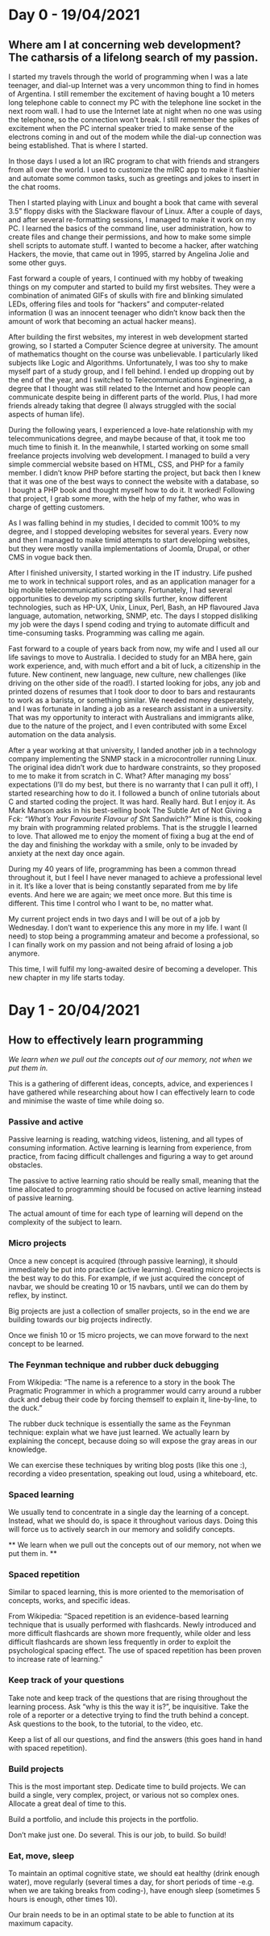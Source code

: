 # Day 0 - 19/04/2021
## Where am I at concerning web development? The catharsis of a lifelong search of my passion.

I started my travels through the world of programming when I was a late teenager, and dial-up Internet was a very uncommon thing to find in homes of Argentina. I still remember the excitement of having bought a 10 meters long telephone cable to connect my PC with the telephone line socket in the next room wall. I had to use the Internet late at night when no one was using the telephone, so the connection won't break. I still remember the spikes of excitement when the PC internal speaker tried to make sense of the electrons coming in and out of the modem while the dial-up connection was being established. That is where I started.

In those days I used a lot an IRC program to chat with friends and strangers from all over the world. I used to customize the mIRC app to make it flashier and automate some common tasks, such as greetings and jokes to insert in the chat rooms.

Then I started playing with Linux and bought a book that came with several 3.5” floppy disks with the Slackware flavour of Linux. After a couple of days, and after several re-formatting sessions, I managed to make it work on my PC. I learned the basics of the command line, user administration, how to create files and change their permissions, and how to make some simple shell scripts to automate stuff. I wanted to become a hacker, after watching Hackers, the movie, that came out in 1995, starred by Angelina Jolie and some other guys.

Fast forward a couple of years, I continued with my hobby of tweaking things on my computer and started to build my first websites. They were a combination of animated GIFs of skulls with fire and blinking simulated LEDs, offering files and tools for “hackers” and computer-related information (I was an innocent teenager who didn’t know back then the amount of work that becoming an actual hacker means).

After building the first websites, my interest in web development started growing, so I started a Computer Science degree at university. The amount of mathematics thought on the course was unbelievable. I particularly liked subjects like Logic and Algorithms. Unfortunately, I was too shy to make myself part of a study group, and I fell behind. I ended up dropping out by the end of the year, and I switched to Telecommunications Engineering, a degree that I thought was still related to the Internet and how people can communicate despite being in different parts of the world. Plus, I had more friends already taking that degree (I always struggled with the social aspects of human life).

During the following years, I experienced a love-hate relationship with my telecommunications degree, and maybe because of that, it took me too much time to finish it. In the meanwhile, I started working on some small freelance projects involving web development. I managed to build a very simple commercial website based on HTML, CSS, and PHP for a family member. I didn’t know PHP before starting the project, but back then I knew that it was one of the best ways to connect the website with a database, so I bought a PHP book and thought myself how to do it. It worked! Following that project, I grab some more, with the help of my father, who was in charge of getting customers.

As I was falling behind in my studies, I decided to commit 100% to my degree, and I stopped developing websites for several years. Every now and then I managed to make timid attempts to start developing websites, but they were mostly vanilla implementations of Joomla, Drupal, or other CMS in vogue back then.

After I finished university, I started working in the IT industry. Life pushed me to work in technical support roles, and as an application manager for a big mobile telecommunications company. Fortunately, I had several opportunities to develop my scripting skills further, know different technologies, such as HP-UX, Unix, Linux, Perl, Bash, an HP flavoured Java language, automation, networking, SNMP, etc. The days I stopped disliking my job were the days I spend coding and trying to automate difficult and time-consuming tasks. Programming was calling me again.

Fast forward to a couple of years back from now, my wife and I used all our life savings to move to Australia. I decided to study for an MBA here, gain work experience, and, with much effort and a bit of luck, a citizenship in the future. New continent, new language, new culture, new challenges (like driving on the other side of the road!). I started looking for jobs, any job and printed dozens of resumes that I took door to door to bars and restaurants to work as a barista, or something similar. We needed money desperately, and I was fortunate in landing a job as a research assistant in a university. That was my opportunity to interact with Australians and immigrants alike, due to the nature of the project, and I even contributed with some Excel automation on the data analysis.

After a year working at that university, I landed another job in a technology company implementing the SNMP stack in a microcontroller running Linux. The original idea didn’t work due to hardware constraints, so they proposed to me to make it from scratch in C. What? After managing my boss’ expectations (I’ll do my best, but there is no warranty that I can pull it off), I started researching how to do it. I followed a bunch of online tutorials about C and started coding the project. It was hard. Really hard. But I enjoy it. As Mark Manson asks in his best-selling book The Subtle Art of Not Giving a F*ck: “What’s Your Favourite Flavour of Sh*t Sandwich?” Mine is this, cooking my brain with programming related problems. That is the struggle I learned to love. That allowed me to enjoy the moment of fixing a bug at the end of the day and finishing the workday with a smile, only to be invaded by anxiety at the next day once again.

During my 40 years of life, programming has been a common thread throughout it, but I feel I have never managed to achieve a professional level in it. It’s like a lover that is being constantly separated from me by life events. And here we are again; we meet once more. But this time is different. This time I control who I want to be, no matter what.

My current project ends in two days and I will be out of a job by Wednesday. I don’t want to experience this any more in my life. I want (I need) to stop being a programming amateur and become a professional, so I can finally work on my passion and not being afraid of losing a job anymore.

This time, I will fulfil my long-awaited desire of becoming a developer. This new chapter in my life starts today.

# Day 1 - 20/04/2021
## How to effectively learn programming
*We learn when we pull out the concepts out of our memory, not when we put them in.*

This is a gathering of different ideas, concepts, advice, and experiences I have gathered while researching about how I can effectively learn to code and minimise the waste of time while doing so.

### Passive and active
Passive learning is reading, watching videos, listening, and all types of consuming information. Active learning is learning from experience, from practice, from facing difficult challenges and figuring a way to get around obstacles.

The passive to active learning ratio should be really small, meaning that the time allocated to programming should be focused on active learning instead of passive learning.

The actual amount of time for each type of learning will depend on the complexity of the subject to learn.

### Micro projects
Once a new concept is acquired (through passive learning), it should immediately be put into practice (active learning). Creating micro projects is the best way to do this. For example, if we just acquired the concept of navbar, we should be creating 10 or 15 navbars, until we can do them by reflex, by instinct.

Big projects are just a collection of smaller projects, so in the end we are building towards our big projects indirectly.

Once we finish 10 or 15 micro projects, we can move forward to the next concept to be learned.

### The Feynman technique and rubber duck debugging

From Wikipedia: “The name is a reference to a story in the book The Pragmatic Programmer in which a programmer would carry around a rubber duck and debug their code by forcing themself to explain it, line-by-line, to the duck.”

The rubber duck technique is essentially the same as the Feynman technique: explain what we have just learned. We actually learn by explaining the concept, because doing so will expose the gray areas in our knowledge.

We can exercise these techniques by writing blog posts (like this one :), recording a video presentation, speaking out loud, using a whiteboard, etc.

### Spaced learning
We usually tend to concentrate in a single day the learning of a concept. Instead, what we should do, is space it throughout various days. Doing this will force us to actively search in our memory and solidify concepts.

** We learn when we pull out the concepts out of our memory, not when we put them in. **

### Spaced repetition
Similar to spaced learning, this is more oriented to the memorisation of concepts, works, and specific ideas.

From Wikipedia: “Spaced repetition is an evidence-based learning technique that is usually performed with flashcards. Newly introduced and more difficult flashcards are shown more frequently, while older and less difficult flashcards are shown less frequently in order to exploit the psychological spacing effect. The use of spaced repetition has been proven to increase rate of learning.”

### Keep track of your questions
Take note and keep track of the questions that are rising throughout the learning process. Ask “why is this the way it is?”, be inquisitive. Take the role of a reporter or a detective trying to find the truth behind a concept. Ask questions to the book, to the tutorial, to the video, etc.

Keep a list of all our questions, and find the answers (this goes hand in hand with spaced repetition).

### Build projects
This is the most important step. Dedicate time to build projects. We can build a single, very complex, project, or various not so complex ones. Allocate a great deal of time to this.

Build a portfolio, and include this projects in the portfolio.

Don’t make just one. Do several. This is our job, to build. So build!

### Eat, move, sleep
To maintain an optimal cognitive state, we should eat healthy (drink enough water), move regularly (several times a day, for short periods of time -e.g. when we are taking breaks from coding-), have enough sleep (sometimes 5 hours is enough, other times 10).

Our brain needs to be in an optimal state to be able to function at its maximum capacity.

